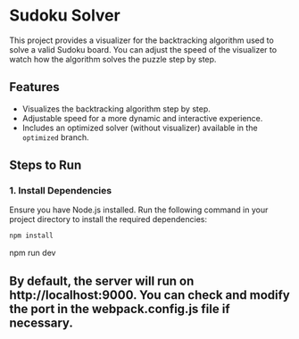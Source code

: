 # Sudoku Solver

This project provides a visualizer for the backtracking algorithm used to solve a valid Sudoku board. You can adjust the speed of the visualizer to watch how the algorithm solves the puzzle step by step.

## Features
- Visualizes the backtracking algorithm step by step.
- Adjustable speed for a more dynamic and interactive experience.
- Includes an optimized solver (without visualizer) available in the `optimized` branch.

## Steps to Run

### 1. Install Dependencies
Ensure you have Node.js installed. Run the following command in your project directory to install the required dependencies:

```bash
npm install
```
npm run dev
## By default, the server will run on http://localhost:9000. You can check and modify the port in the webpack.config.js file if necessary.
